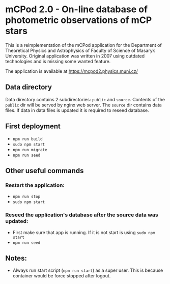 # mCPod 2.0 - On-line database of photometric observations of mCP stars

This is a reimplementation of the mCPod application for the Department of Theoretical Physics and Astrophysics of Faculty of Science of Masaryk University. Original application was written in 2007 using outdated technologies and is missing some wanted feature.

The application is available at https://mcpod2.physics.muni.cz/

## Data directory
Data directory contains 2 subdirectories: `public` and `source`.
Contents of the `public` dir will be served by nginx web server. 
The `source` dir contains data files. If data in data files is updated it is required to reseed database.

## First deployment 
- `npm run build`
- `sudo npm start` 
- `npm run migrate`
- `npm run seed`

## Other useful commands
### Restart the application:
- `npm run stop`
- `sudo npm start`

### Reseed the application's database after the source data was updated:
- First make sure that app is running. If it is not start is using `sudo npm start`
- `npm run seed`


## Notes:
- Always run start script (`npm run start`) as a super user. This is because container would be force stopped after logout.